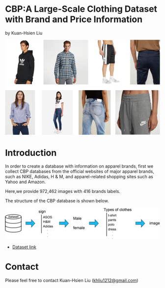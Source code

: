 # CBP:A Large-Scale Clothing Dataset with Brand and Price Information
by Kuan-Hsien Liu

![](https://github.com/nutccsie2507/CBP-A-Large-Scale-Clothing-Dataset-with-Brand-and-Price-Information/raw/master/images/dataset.png)  

# Introduction
In order to create a database with information on apparel brands, first we collect CBP databases from the official websites of major apparel brands, such as NIKE, Adidas, H & M, and apparel-related shopping sites such as Yahoo and Amazon.

Here,we provide 972,462 images with 416 brands labels.

The structure of the CBP database is shown below.

![](https://github.com/nutccsie2507/CBP-A-Large-Scale-Clothing-Dataset-with-Brand-and-Price-Information/raw/master/images/dataset_structure.png)

* [Dataset link](https://drive.google.com/open?id=1Wdb4fRVS03SWKsBtbWrVWOWyCJ5kMQr3 "csie2507")  

# Contact
Please feel free to contact Kuan-Hsien Liu (khliu1212@gmail.com)
